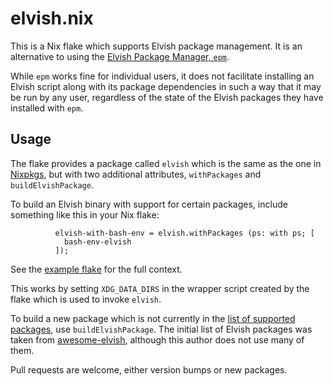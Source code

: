 # elvish.nix

This is a Nix flake which supports Elvish package management.  It is an alternative to using the [Elvish Package Manager, `epm`](https://elv.sh/ref/epm.html).

While `epm` works fine for individual users, it does not facilitate installing an Elvish script along with its package dependencies in such a way that it may be run by any user, regardless of the state of the Elvish packages they have installed with `epm`.

## Usage

The flake provides a package called `elvish` which is the same as the one in [Nixpkgs](https://github.com/NixOS/nixpkgs), but with two additional attributes, `withPackages` and `buildElvishPackage`.

To build an Elvish binary with support for certain packages, include something like this in your Nix flake:
```
          elvish-with-bash-env = elvish.withPackages (ps: with ps; [
            bash-env-elvish
          ]);
```


See the [example flake](examples/flake.nix) for the full context.

This works by setting `XDG_DATA_DIRS` in the wrapper script created by the flake which is used to invoke `elvish`.

To build a new package which is not currently in the [list of supported packages](packages.nix), use `buildElvishPackage`.
The initial list of Elvish packages was taken from [awesome-elvish](https://github.com/elves/awesome-elvish), although this author does not use many of them.

Pull requests are welcome, either version bumps or new packages.
